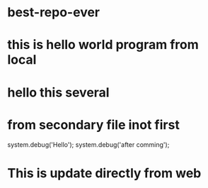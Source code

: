 # best-repo-ever
# this is hello world program from local
# hello this several
# from secondary file inot first
system.debug('Hello');
system.debug('after comming');
# This is update directly from web
